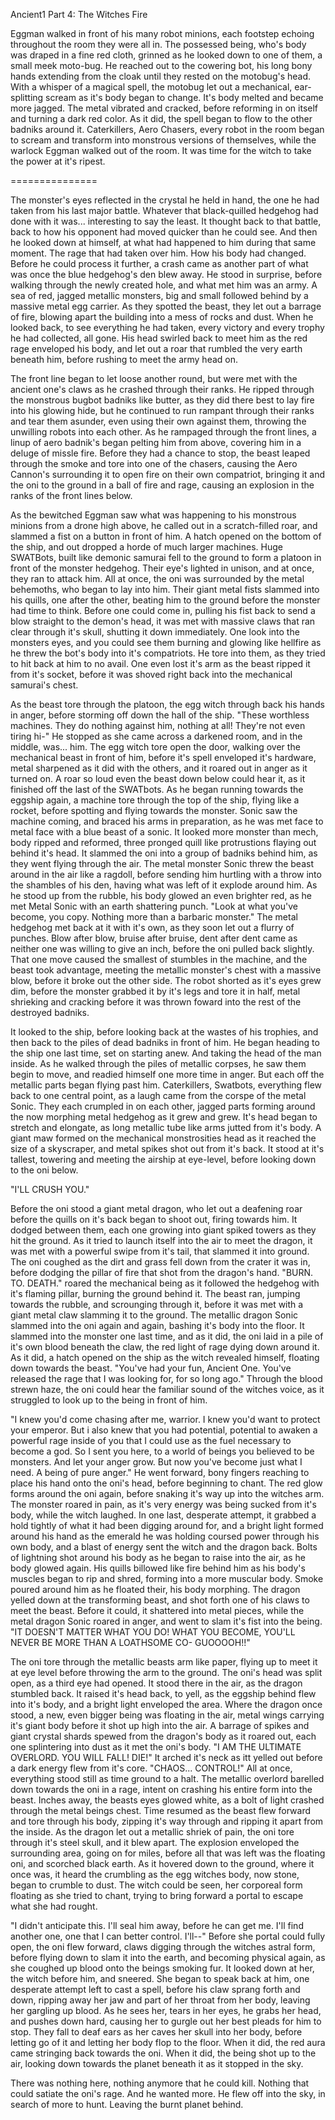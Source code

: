 Ancient1 Part 4: The Witches Fire

Eggman walked in front of his many robot minions, each footstep echoing throughout the room they were all in. The possessed being, who's body was draped in a fine red cloth, grinned as he looked down to one of them, a small meek moto-bug. He reached out to the cowering bot, his long bony hands  extending from the cloak until they rested on the motobug's head. With a whisper of a magical spell, the motobug let out a mechanical, ear-splitting scream as it's body began to change. It's body melted and became more jagged. The metal vibrated and cracked, before reforming in on itself and turning a dark red color.  As it did, the spell began to flow to the other badniks around it. Caterkillers, Aero Chasers, every robot in the room began to scream and transform into monstrous versions of themselves, while the warlock Eggman walked out of the room. It was time for the witch to take the power at it's ripest.

===============

The monster's eyes reflected in the crystal he held in hand, the one he had taken from his last major battle. Whatever that black-quilled hedgehog had done with it was... interesting to say the least. It thought back to that battle, back to how his opponent had moved quicker than he could see. And then he looked down at himself, at what had happened to him during that same moment. The rage that had taken over him. How his body had changed. Before he could process it further, a crash came as another part of what was once the blue hedgehog's den blew away. He stood in surprise, before walking through the newly created hole, and what met him was an army. A sea of red, jagged metallic monsters, big and small followed behind by a massive metal egg carrier. As they spotted the beast, they let out a barrage of fire, blowing apart the building into a mess of rocks and dust. When he looked back, to see everything he had taken, every victory and every trophy he had collected, all gone. His head swirled back to meet him as the red rage enveloped his body, and let out a roar that rumbled the very earth beneath him, before rushing to meet the army head on.

The front line began to let loose another round, but were met with the ancient one's claws as he crashed through their ranks. He ripped through the monstrous bugbot badniks like butter, as they did there best to lay fire into his glowing hide, but he continued to run rampant through their ranks and tear them asunder, even using their own against them, throwing the unwilling robots into each other. As he rampaged through the front lines, a linup of aero badnik's began pelting him from above, covering him in a deluge of missle fire. Before they had a chance to stop, the beast leaped through the smoke and tore into one of the chasers, causing the Aero Cannon's surrounding it to open fire on their own compatriot, bringing it and the oni to the ground in a ball of fire and rage, causing an explosion in the ranks of the front lines below. 

As the bewitched Eggman saw what was happening to his monstrous minions from a drone high above, he called out in a scratch-filled roar, and slammed a fist on a button in front of him. A hatch opened on the bottom of the ship, and out dropped a horde of much larger machines. Huge SWATBots, built like demonic samurai fell to the ground to form a platoon in front of the monster hedgehog. Their eye's lighted in unison, and at once, they ran to attack him. All at once, the oni was surrounded by the metal behemoths, who began to lay into him. Their giant metal fists slammed into his quills, one after the other, beating him to the ground before the monster had time to think. Before one could come in, pulling his fist back to send a blow straight to the demon's head, it was met with massive claws that ran clear through it's skull, shutting it down immediately. One look into the monsters eyes, and you could see them burning and glowing like hellfire as he threw the bot's body into it's compatriots. He tore into them, as they tried to hit back at him to no avail. One even lost it's arm as the beast ripped it from it's socket, before it was shoved right back into the mechanical samurai's chest.

As the beast tore through the platoon, the egg witch through back his hands in anger, before storming off down the hall of the ship. "These worthless machines. They do nothing against him, nothing at all! They're not even tiring hi-" He stopped as she came across a darkened room, and in the middle, was... him. The egg witch tore open the door, walking over the mechanical beast in front of him, before it's spell enveloped it's hardware, metal sharpened as it did with the others, and it roared out in anger as it turned on. A roar so loud even the beast down below could hear it, as it finished off the last of the SWATbots. As he began running towards the eggship again, a machine tore through the top of the ship, flying like a rocket, before spotting and flying towards the monster. Sonic saw the machine coming, and braced his arms in preparation, as he was met face to metal face with a blue beast of a sonic. It looked more monster than mech, body ripped and reformed, three pronged quill like protrustions flaying out behind it's head. It slammed the oni into a group of badniks behind him, as they went flying through the air. The metal monster Sonic threw the beast around in the air like a ragdoll, before sending him hurtling with a throw into the shambles of his den, having what was left of it explode around him. As he stood up from the rubble, his body glowed an even brighter red, as he met Metal Sonic with an earth shattering punch. "Look at what you've become, you copy. Nothing more than a barbaric monster." The metal hedgehog met back at it with it's own, as they soon let out a flurry of punches. Blow after blow, bruise after bruise, dent after dent came as neither one was willing to give an inch, before the oni pulled back slightly. That one move caused the smallest of stumbles in the machine, and the beast took advantage, meeting the metallic monster's chest with a massive blow, before it broke out the other side. The robot shorted as it's eyes grew dim, before the monster grabbed it by it's legs and tore it in half, metal shrieking and cracking before it was thrown foward into the rest of the destroyed badniks.

It looked to the ship, before looking back at the wastes of his trophies, and then back to the piles of dead badniks in front of him. He began heading to the ship one last time, set on starting anew. And taking the head of the man inside. As he walked through the piles of metallic corpses, he saw them begin to move, and readied himself one more time in anger. But each off the metallic parts began flying past him. Caterkillers, Swatbots, everything flew back to one central point, as a laugh came from the corspe of the metal Sonic. They each crumpled in on each other, jagged parts forming around the now morphing metal hedgehog as it grew and grew. It's head began to stretch and elongate, as long metallic tube like arms jutted from it's body. A giant maw formed on the mechanical monstrosities head as it reached the size of a skyscraper, and metal spikes shot out from it's back. It stood at it's tallest, towering and meeting the airship at eye-level, before looking down to the oni below.

"I'LL CRUSH YOU."

Before the oni stood a giant metal dragon, who let out a deafening roar before the quills on it's back began to shoot out, firing towards him. It dodged between them, each one growing into giant spiked towers as they hit the ground. As it tried to launch itself into the air to meet the dragon, it was met with a powerful swipe from it's tail, that slammed it into ground. The oni coughed as the dirt and grass fell down from the crater it was in, before dodging the pillar of fire that shot from the dragon's hand. "BURN. TO. DEATH." roared the mechanical being as it followed the hedgehog with it's flaming pillar, burning the ground behind it. The beast ran, jumping towards the rubble, and scrounging through it, before it was met with a giant metal claw slamming it to the ground. The metallic dragon Sonic slammed into the oni again and again, bashing it's body into the floor. It slammed into the monster one last time, and as it did, the oni laid in a pile of it's own blood beneath the claw, the red light of rage dying down around it. As it did, a hatch opened on the ship as the witch revealed himself, floating down towards the beast. "You've had your fun, Ancient One. You've released the rage that I was looking for, for so long ago." Through the blood strewn haze, the oni could hear the familiar sound of the witches voice, as it struggled to look up to the being in front of him. 

"I knew you'd come chasing after me, warrior. I knew you'd want to protect your emperor. But i also knew that you had potential, potential to awaken a powerful rage inside of you that I could use as the fuel necessary to become a god. So I sent you here, to a world of beings you believed to be monsters. And let your anger grow. But now you've become just what I need. A being of pure anger." He went forward, bony fingers reaching to place his hand onto the oni's head, before beginning to chant. The red glow forms around the oni again, before snaking it's way up into the witches arm. The monster roared in pain, as it's very energy was being sucked from it's body, while the witch laughed. In one last, desperate attempt, it grabbed a hold tightly of what it had been digging around for, and a bright light formed around his hand as the emerald he was holding coursed power through his own body, and a blast of energy sent the witch and the dragon back. Bolts of lightning shot around his body as he began to raise into the air, as he body glowed again. His quills billowed like fire behind him as his body's muscles began to rip and shred, forming into a more muscular body. Smoke poured around him as he floated their, his body morphing. The dragon yelled down at the transforming beast, and shot forth one of his claws to meet the beast. Before it could, it shattered into metal pieces, while the metal dragon Sonic roared in anger, and went to slam it's fist into the being. "IT DOESN'T MATTER WHAT YOU DO! WHAT YOU BECOME, YOU'LL NEVER BE MORE THAN A LOATHSOME CO- GUOOOOH!!" 

The oni tore through the metallic beasts arm like paper, flying up to meet it at eye level before throwing the arm to the ground. The oni's head was split open, as a third eye had opened. It stood there in the air, as the dragon stumbled back.  It raised it's head back, to yell, as the eggship behind flew into it's body, and a bright light enveloped the area. Where the dragon once stood, a new, even bigger being was floating in the air, metal wings carrying it's giant body before it shot up high into the air. A barrage of spikes and giant crystal shards spewed from the dragon's body as it roared out, each one splintering into dust as it met the oni's body. "I AM THE ULTIMATE OVERLORD. YOU WILL FALL! DIE!" It arched it's neck as itt yelled out before a dark energy flew from it's core. "CHAOS... CONTROL!" All at once, everything stood still as time ground to a halt. The metallic overlord barelled down towards the oni in a rage, intent on crashing his entire form into the beast. Inches away, the beasts eyes glowed white, as a bolt of light crashed through the metal beings chest. Time resumed as the beast flew forward and tore through his body, zipping it's way through and ripping it apart from the inside. As the dragon let out a metallic shriek of pain, the oni tore through it's steel skull, and it blew apart. The explosion enveloped the surrounding area, going on for miles, before all that was left was the floating oni, and scorched black earth. As it hovered down to the ground, where it once was, it heard the crumbling as the egg witches body, now stone, began to crumble to dust. The witch could be seen, her corporeal form floating as she tried to chant, trying to bring forward a portal to escape what she had rought. 

"I didn't anticipate this. I'll seal him away, before he can get me. I'll find another one, one that I can better control. I'll--" Before she portal could fully open, the oni flew forward, claws digging through the witches astral form, before flying down to slam it into the earth, and becoming physical again, as she coughed up blood onto the beings smoking fur. It looked down at her, the witch before him, and sneered. She began to speak back at him, one desperate attempt left to cast a spell, before his claw sprang forth and down, ripping away her jaw and part of her throat from her body, leaving her gargling up blood. As he sees her, tears in her eyes, he grabs her head, and pushes down hard, causing her to gurgle out her best pleads for him to stop. They fall to deaf ears as her caves her skull into her body, before letting go of it and letting her body flop to the floor. When it did, the red aura came stringing back towards the oni. When it did, the being shot up to the air, looking down towards the planet beneath it as it stopped in the sky.

There was nothing here, nothing anymore that he could kill. Nothing that could satiate the oni's rage. And he wanted more. He flew off into the sky, in search of more to hunt. Leaving the burnt planet behind.